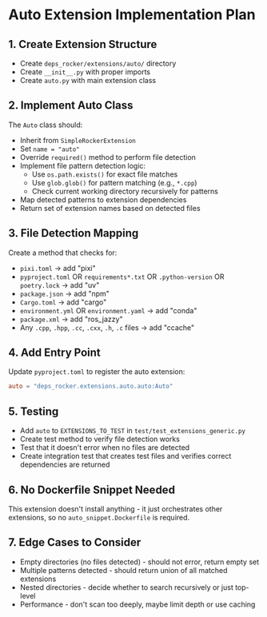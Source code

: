 # Auto Extension Implementation Plan

## 1. Create Extension Structure
- Create `deps_rocker/extensions/auto/` directory
- Create `__init__.py` with proper imports
- Create `auto.py` with main extension class

## 2. Implement Auto Class
The `Auto` class should:
- Inherit from `SimpleRockerExtension`
- Set `name = "auto"`
- Override `required()` method to perform file detection
- Implement file pattern detection logic:
  - Use `os.path.exists()` for exact file matches
  - Use `glob.glob()` for pattern matching (e.g., `*.cpp`)
  - Check current working directory recursively for patterns
- Map detected patterns to extension dependencies
- Return set of extension names based on detected files

## 3. File Detection Mapping
Create a method that checks for:
- `pixi.toml` → add "pixi"
- `pyproject.toml` OR `requirements*.txt` OR `.python-version` OR `poetry.lock` → add "uv"
- `package.json` → add "npm"
- `Cargo.toml` → add "cargo"
- `environment.yml` OR `environment.yaml` → add "conda"
- `package.xml` → add "ros_jazzy"
- Any `.cpp`, `.hpp`, `.cc`, `.cxx`, `.h`, `.c` files → add "ccache"

## 4. Add Entry Point
Update `pyproject.toml` to register the auto extension:
```toml
auto = "deps_rocker.extensions.auto.auto:Auto"
```

## 5. Testing
- Add `auto` to `EXTENSIONS_TO_TEST` in `test/test_extensions_generic.py`
- Create test method to verify file detection works
- Test that it doesn't error when no files are detected
- Create integration test that creates test files and verifies correct dependencies are returned

## 6. No Dockerfile Snippet Needed
This extension doesn't install anything - it just orchestrates other extensions, so no `auto_snippet.Dockerfile` is required.

## 7. Edge Cases to Consider
- Empty directories (no files detected) - should not error, return empty set
- Multiple patterns detected - should return union of all matched extensions
- Nested directories - decide whether to search recursively or just top-level
- Performance - don't scan too deeply, maybe limit depth or use caching
